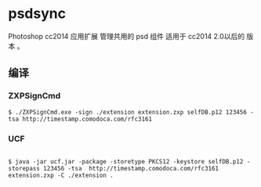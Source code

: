 # psdsync

Photoshop cc2014 应用扩展   管理共用的 psd 组件  适用于 cc2014 2.0以后的 版本 。


## 编译

### ZXPSignCmd

```
$ ./ZXPSignCmd.exe -sign ./extension extension.zxp selfDB.p12 123456 -tsa http://timestamp.comodoca.com/rfc3161

```
### UCF
```

$ java -jar ucf.jar -package -storetype PKCS12 -keystore selfDB.p12 -storepass 123456 -tsa  http://timestamp.comodoca.com/rfc3161 extension.zxp -C ./extension .

```